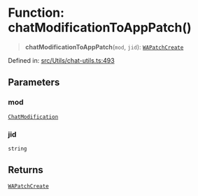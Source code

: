 # Function: chatModificationToAppPatch()

> **chatModificationToAppPatch**(`mod`, `jid`): [`WAPatchCreate`](../type-aliases/WAPatchCreate.md)

Defined in: [src/Utils/chat-utils.ts:493](https://github.com/Fokusdotid/bail/blob/546bbbb35e652e95f45982a71bee62b2c682e4eb/src/Utils/chat-utils.ts#L493)

## Parameters

### mod

[`ChatModification`](../type-aliases/ChatModification.md)

### jid

`string`

## Returns

[`WAPatchCreate`](../type-aliases/WAPatchCreate.md)
